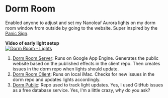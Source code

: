 # Dorm Room

Enabled anyone to adjust and set my Nanoleaf Aurora lights on my dorm room window from outside by going to the website.
Super inspired by the [Panic Sign](https://sign.panic.com).

**Video of early light setup**<br>
[![Dorm Room - Lights](https://img.youtube.com/vi/e6EfWWHYnic/0.jpg)](https://www.youtube.com/watch?v=e6EfWWHYnic)

1. [Dorm Room Server](https://github.com/atfinke/Dorm-Room-Server): Runs on Google App Engine. Generates the public website based on the published effects in the client repo. Then creates issues in the dorm repo when lights should update.
2. [Dorm Room Client](https://github.com/atfinke/Dorm-Room-Client): Runs on local iMac. Checks for new issues in the dorm repo and updates lights accordingly.
3. [Dorm Public](https://github.com/AndrewDorm/Public): Repo used to track light updates. Yes, I used GitHub issues as a free database service. Yes, I'm a little crazy, why do you ask?
